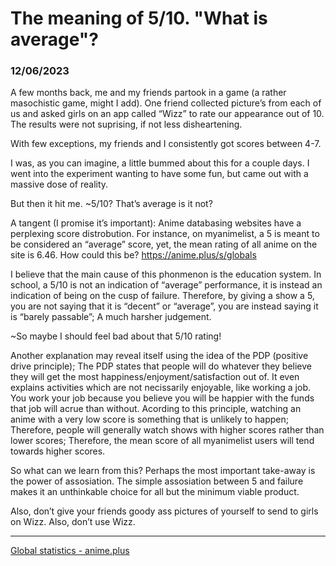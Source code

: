 # The meaning of 5/10. "What is average"?

### 12/06/2023

A few months back, me and my friends partook in a game (a rather masochistic game, might I add). One friend collected picture’s from each of us and asked girls on an app called “Wizz” to rate our appearance out of 10. The results were not suprising, if not less disheartening.

With few exceptions, my friends and I consistently got scores between 4-7. 

I was, as you can imagine, a little bummed about this for a couple days. I went into the experiment wanting to have some fun, but came out with a massive dose of reality.

But then it hit me. ~5/10? That’s average is it not?

A tangent (I promise it’s important): Anime databasing websites have a perplexing score distrobution. For instance, on myanimelist, a 5 is meant to be considered an “average” score, yet, the mean rating of all anime on the site is 6.46. How could this be? https://anime.plus/s/globals

I believe that the main cause of this phonmenon is the education system. In school, a 5/10 is not an indication of “average” performance, it is instead an indication of being on the cusp of failure. Therefore, by giving a show a 5, you are not saying that it is “decent” or “average”, you are instead saying it is “barely passable”; A much harsher judgement.

~So maybe I should feel bad about that 5/10 rating!

Another explanation may reveal itself using the idea of the PDP (positive drive principle); The PDP states that people will do whatever they believe they will get the most happiness/enjoyment/satisfaction out of. It even explains activities which are not necissarily enjoyable, like working a job. You work your job because you believe you will be happier with the funds that job will acrue than without. Acording to this principle, watching an anime with a very low score is something that is unlikely to happen; Therefore, people will generally watch shows with higher scores rather than lower scores; Therefore, the mean score of all myanimelist users will tend towards higher scores.

So what can we learn from this? Perhaps the most important take-away is the power of assosiation. The simple assosiation between 5 and failure makes it an unthinkable choice for all but the minimum viable product.

Also, don’t give your friends goody ass pictures of yourself to send to girls on Wizz. Also, don’t use Wizz.

---

[Global statistics - anime.plus](https://anime.plus/s/globals)
